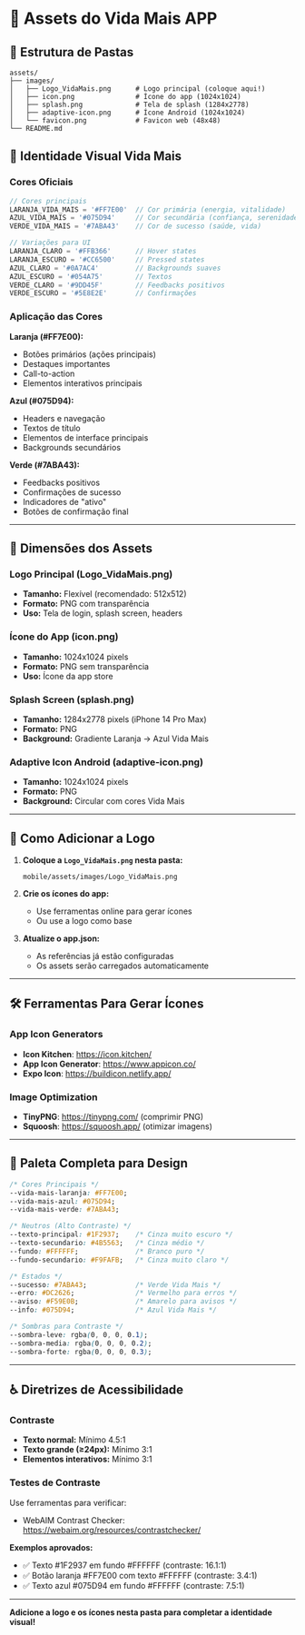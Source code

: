 # 🎨 Assets do Vida Mais APP

## 📁 Estrutura de Pastas

```
assets/
├── images/
│   ├── Logo_VidaMais.png      # Logo principal (coloque aqui!)
│   ├── icon.png               # Ícone do app (1024x1024)
│   ├── splash.png             # Tela de splash (1284x2778)
│   ├── adaptive-icon.png      # Ícone Android (1024x1024)
│   └── favicon.png            # Favicon web (48x48)
└── README.md
```

## 🎨 Identidade Visual Vida Mais

### Cores Oficiais

```javascript
// Cores principais
LARANJA_VIDA_MAIS = '#FF7E00'  // Cor primária (energia, vitalidade)
AZUL_VIDA_MAIS = '#075D94'     // Cor secundária (confiança, serenidade)
VERDE_VIDA_MAIS = '#7ABA43'    // Cor de sucesso (saúde, vida)

// Variações para UI
LARANJA_CLARO = '#FFB366'      // Hover states
LARANJA_ESCURO = '#CC6500'     // Pressed states
AZUL_CLARO = '#0A7AC4'         // Backgrounds suaves
AZUL_ESCURO = '#054A75'        // Textos
VERDE_CLARO = '#9DD45F'        // Feedbacks positivos
VERDE_ESCURO = '#5E8E2E'       // Confirmações
```

### Aplicação das Cores

**Laranja (#FF7E00):**
- Botões primários (ações principais)
- Destaques importantes
- Call-to-action
- Elementos interativos principais

**Azul (#075D94):**
- Headers e navegação
- Textos de título
- Elementos de interface principais
- Backgrounds secundários

**Verde (#7ABA43):**
- Feedbacks positivos
- Confirmações de sucesso
- Indicadores de "ativo"
- Botões de confirmação final

---

## 📏 Dimensões dos Assets

### Logo Principal (Logo_VidaMais.png)
- **Tamanho:** Flexível (recomendado: 512x512)
- **Formato:** PNG com transparência
- **Uso:** Tela de login, splash screen, headers

### Ícone do App (icon.png)
- **Tamanho:** 1024x1024 pixels
- **Formato:** PNG sem transparência
- **Uso:** Ícone da app store

### Splash Screen (splash.png)
- **Tamanho:** 1284x2778 pixels (iPhone 14 Pro Max)
- **Formato:** PNG
- **Background:** Gradiente Laranja → Azul Vida Mais

### Adaptive Icon Android (adaptive-icon.png)
- **Tamanho:** 1024x1024 pixels
- **Formato:** PNG
- **Background:** Circular com cores Vida Mais

---

## 🎯 Como Adicionar a Logo

1. **Coloque a `Logo_VidaMais.png` nesta pasta:**
   ```
   mobile/assets/images/Logo_VidaMais.png
   ```

2. **Crie os ícones do app:**
   - Use ferramentas online para gerar ícones
   - Ou use a logo como base

3. **Atualize o app.json:**
   - As referências já estão configuradas
   - Os assets serão carregados automaticamente

---

## 🛠️ Ferramentas Para Gerar Ícones

### App Icon Generators
- **Icon Kitchen**: https://icon.kitchen/
- **App Icon Generator**: https://www.appicon.co/
- **Expo Icon**: https://buildicon.netlify.app/

### Image Optimization
- **TinyPNG**: https://tinypng.com/ (comprimir PNG)
- **Squoosh**: https://squoosh.app/ (otimizar imagens)

---

## 🎨 Paleta Completa para Design

```css
/* Cores Principais */
--vida-mais-laranja: #FF7E00;
--vida-mais-azul: #075D94;
--vida-mais-verde: #7ABA43;

/* Neutros (Alto Contraste) */
--texto-principal: #1F2937;    /* Cinza muito escuro */
--texto-secundario: #4B5563;   /* Cinza médio */
--fundo: #FFFFFF;              /* Branco puro */
--fundo-secundario: #F9FAFB;   /* Cinza muito claro */

/* Estados */
--sucesso: #7ABA43;            /* Verde Vida Mais */
--erro: #DC2626;               /* Vermelho para erros */
--aviso: #F59E0B;              /* Amarelo para avisos */
--info: #075D94;               /* Azul Vida Mais */

/* Sombras para Contraste */
--sombra-leve: rgba(0, 0, 0, 0.1);
--sombra-media: rgba(0, 0, 0, 0.2);
--sombra-forte: rgba(0, 0, 0, 0.3);
```

---

## ♿ Diretrizes de Acessibilidade

### Contraste
- **Texto normal:** Mínimo 4.5:1
- **Texto grande (≥24px):** Mínimo 3:1
- **Elementos interativos:** Mínimo 3:1

### Testes de Contraste
Use ferramentas para verificar:
- WebAIM Contrast Checker: https://webaim.org/resources/contrastchecker/

**Exemplos aprovados:**
- ✅ Texto #1F2937 em fundo #FFFFFF (contraste: 16.1:1)
- ✅ Botão laranja #FF7E00 com texto #FFFFFF (contraste: 3.4:1)
- ✅ Texto azul #075D94 em fundo #FFFFFF (contraste: 7.5:1)

---

**Adicione a logo e os ícones nesta pasta para completar a identidade visual!**

